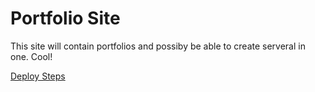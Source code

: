 # Portfolio Site

This site will contain portfolios and possiby be able to create serveral in one. Cool!

[Deploy Steps](docs/setup.md)